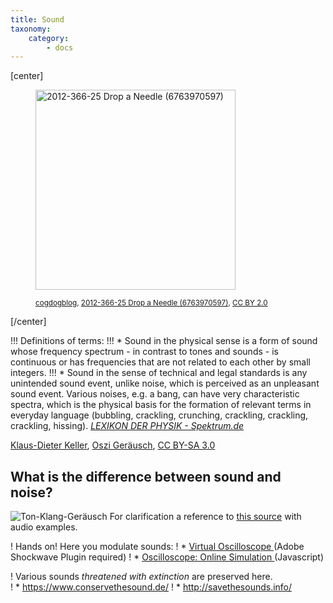 ```yaml
---
title: Sound
taxonomy:
    category:
        - docs
---
```


[center]<figure>
<a title="cogdogblog [CC BY 2.0 (https://creativecommons.org/licenses/by/2.0)], via Wikimedia Commons" href="https://commons.wikimedia.org/wiki/File:2012-366-25_Drop_a_Needle_(6763970597).jpg"><img width="320" alt="2012-366-25 Drop a Needle (6763970597)" src="https://upload.wikimedia.org/wikipedia/commons/thumb/6/6b/2012-366-25_Drop_a_Needle_%286763970597%29.jpg/320px-2012-366-25_Drop_a_Needle_%286763970597%29.jpg"></a>
<figcaption><small><a href="https://www.flickr.com/people/37996646802@N01">cogdogblog</a>, <a href="https://commons.wikimedia.org/wiki/File:2012-366-25_Drop_a_Needle_(6763970597).jpg">2012-366-25 Drop a Needle (6763970597)</a>, <a href="https://creativecommons.org/licenses/by/2.0/legalcode" rel="license">CC BY 2.0</a></small></figcaption>
</figure>[/center]

!!! Definitions of terms: 
!!! * Sound in the physical sense is a form of sound whose frequency spectrum - in contrast to tones and sounds - is continuous or has frequencies that are not related to each other by small integers. 
!!! * Sound in the sense of technical and legal standards is any unintended sound event, unlike noise, which is perceived as an unpleasant sound event. Various noises, e.g. a bang, can have very characteristic spectra, which is the physical basis for the formation of relevant terms in everyday language (bubbling, crackling, crunching, crackling, crackling, crackling, hissing).   <cite><a href="https://www.spektrum.de/lexikon/physik/geraeusch/5764">LEXIKON DER PHYSIK - Spektrum.de</a></cite>

<a href="https://commons.wikimedia.org/wiki/User:Kdkeller">Klaus-Dieter Keller</a>, <a href="https://commons.wikimedia.org/wiki/File:Oszi_Geräusch.svg">Oszi Geräusch</a>, <a href="https://creativecommons.org/licenses/by-sa/3.0/legalcode" rel="license">CC BY-SA 3.0</a>


## What is the difference between sound and noise?

![Ton-Klang-Geräusch](ton-klang-geraeusch.png?lightbox=800,600&resize=400,200)
For clarification a reference to [this source](http://www.laermorama.ch/m1_akustik/tonklang_w.html#tonklang) with audio examples.

! Hands on! Here you modulate sounds:
! * [Virtual Oscilloscope ](https://www.bildungsserver.de/onlineressource.html?onlineressourcen_id=16715) (Adobe Shockwave Plugin required)
! * [Oscilloscope: Online Simulation ](https://www.oszilloskope.net/oszilloskop/) (Javascript)

! Various sounds *threatened with extinction* are preserved here.  &nbsp;&nbsp;&nbsp;<i class="far fa-smile"></i><br> 
! * https://www.conservethesound.de/ 
! * http://savethesounds.info/ 
